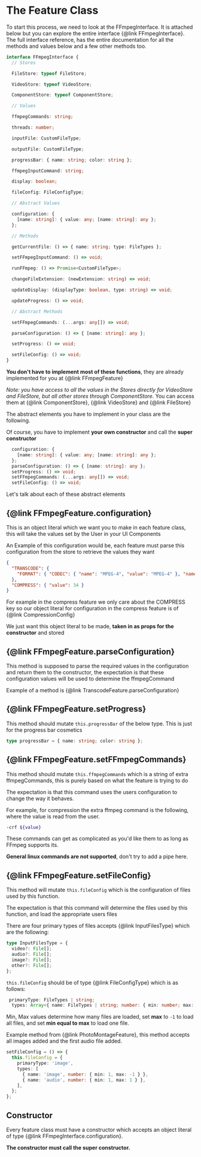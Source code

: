 # The Feature Class

To start this process, we need to look at the FFmpegInterface. It is attached below but you can explore the entire interface {@link FFmpegInterface}.
The full interface reference, has the entire documentation for all the methods and values below and a few other methods too.

```ts
interface FFmpegInterface {
  // Stores

  FileStore: typeof FileStore;

  VideoStore: typeof VideoStore;

  ComponentStore: typeof ComponentStore;

  // Values

  ffmpegCommands: string;

  threads: number;

  inputFile: CustomFileType;

  outputFile: CustomFileType;

  progressBar: { name: string; color: string };

  ffmpegInputCommand: string;

  display: boolean;

  fileConfig: FileConfigType;

  // Abstract Values

  configuration: {
    [name: string]: { value: any; [name: string]: any };
  };

  // Methods

  getCurrentFile: () => { name: string; type: FileTypes };

  setFFmpegInputCommand: () => void;

  runFFmpeg: () => Promise<CustomFileType>;

  changeFileExtension: (newExtension: string) => void;

  updateDisplay: (displayType: boolean, type: string) => void;

  updateProgress: () => void;

  // Abstract Methods

  setFFmpegCommands: (...args: any[]) => void;

  parseConfiguration: () => { [name: string]: any };

  setProgress: () => void;

  setFileConfig: () => void;
}
```

**You don't have to implement most of these functions**, they are already implemented for you at {@link FFmpegFeature}

_Note: you have access to all the values in the Stores directly for VideoStore and FileStore, but all other stores through ComponentStore._ You can access them at {@link ComponentStore}, {@link VideoStore} and {@link FileStore}

The abstract elements you have to implement in your class are the following.

Of course, you have to implement **your own constructor** and call the **super constructor**

```ts
  configuration: {
    [name: string]: { value: any; [name: string]: any };
  };
  parseConfiguration: () => { [name: string]: any };
  setProgress: () => void;
  setFFmpegCommands: (...args: any[]) => void;
  setFileConfig: () => void;
```

Let's talk about each of these abstract elements

## {@link FFmpegFeature.configuration}

This is an object literal which we want you to make in each feature class, this will take the values set by the User in your UI Components

An Example of this configuration would be, each feature must parse this configuration from the store to retrieve the values they want

```json
{
  "TRANSCODE": {
    "FORMAT": { "CODEC": { "name": "MPEG-4", "value": "MPEG-4" }, "name": "MOV", "value": "MOV" }
  },
  "COMPRESS": { "value": 34 }
}
```

For example in the compress feature we only care about the COMPRESS key so our object literal for configuration in the compress feature is of {@link CompressionConfig}

We just want this object literal to be made, **taken in as props for the constructor** and stored

## {@link FFmpegFeature.parseConfiguration}

This method is supposed to parse the required values in the configuration and return them to the constructor, the expectation is that these configuration values will be used to determine the ffmpegCommand

Example of a method is {@link TranscodeFeature.parseConfiguration}

## {@link FFmpegFeature.setProgress}

This method should mutate `this.progressBar` of the below type. This is just for the progress bar cosmetics

```ts
type progressBar = { name: string; color: string };
```

## {@link FFmpegFeature.setFFmpegCommands}

This method should mutate `this.ffmpegCommands` which is a string of extra ffmpegCommands, this is purely based on what the feature is trying to do

The expectation is that this command uses the users configuration to change the way it behaves.

For example, for compression the extra ffmpeg command is the following, where the value is read from the user.

```bash
-crf ${value}
```

These commands can get as complicated as you'd like them to as long as FFmpeg supports its.

**General linux commands are not supported**, don't try to add a pipe here.

## {@link FFmpegFeature.setFileConfig}

This method will mutate `this.fileConfig` which is the configuration of files used by this function.

The expectation is that this command will determine the files used by this function, and load the appropriate users files

There are four primary types of files accepts {@link InputFilesType} which are the following:

```ts
type InputFilesType = {
  video?: File[];
  audio?: File[];
  image?: File[];
  other?: File[];
};
```

`this.fileConfig` should be of type {@link FileConfigType} which is as follows:

```ts
 primaryType: FileTypes | string;
  types: Array<{ name: FileTypes | string; number: { min: number; max: number } }>;
```

Min, Max values determine how many files are loaded, set **max** to `-1` to load all files, and set **min equal to max** to load one file.

Example method from {@link PhotoMontageFeature}, this method accepts all images added and the first audio file added.

```ts
setFileConfig = () => {
  this.fileConfig = {
    primaryType: 'image',
    types: [
      { name: 'image', number: { min: 1, max: -1 } },
      { name: 'audio', number: { min: 1, max: 1 } },
    ],
  };
};
```

## Constructor

Every feature class must have a constructor which accepts an object literal of type {@link FFmpegInterface.configuration}.

**The constructor must call the super constructor.**
